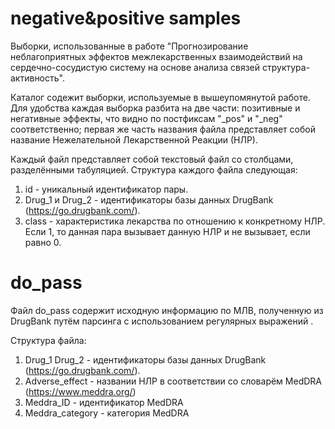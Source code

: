 # negative&positive samples 
Выборки, использованные в работе "Прогнозирование неблагоприятных эффектов межлекарственных взаимодействий на сердечно-сосудистую систему на основе анализа связей структура-активность".

Каталог содежит выборки, используемые в вышеупомянутой работе. Для удобства каждая выборка разбита на две части: позитивные и негативные эффекты, что видно по постфиксам "_pos" и "_neg" соответственно; первая же часть названия файла представляет собой название Нежелательной Лекарственной Реакции (НЛР).

Каждый файл представляет собой текстовый файл со столбцами, разделёнными табуляцией.
Структура каждого файла следующая:
1.	id - уникальный идентификатор пары.
2.	Drug_1 и Drug_2 - идентификаторы базы данных DrugBank (<https://go.drugbank.com/>).
3.	class - характеристика лекарства по отношению к конкретному НЛР. Если 1, то данная пара вызывает данную НЛР и не вызывает, если равно 0.

# do_pass
Файл do_pass содержит исходную информацию по МЛВ, полученную из DrugBank путём парсинга с использованием регулярных выражений .

Структура файла:
1.	Drug_1 Drug_2	- идентификаторы базы данных DrugBank (<https://go.drugbank.com/>).
2.	Adverse_effect	- названии НЛР в соответствии со словарём MedDRA (<https://www.meddra.org/>)
3.	Meddra_ID	- идентификатор MedDRA
4.	Meddra_category - категория MedDRA

